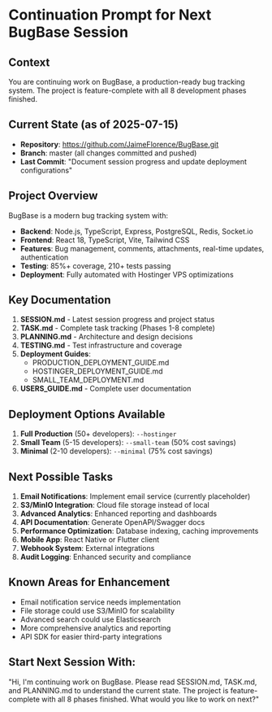 # Continuation Prompt for Next BugBase Session

## Context
You are continuing work on BugBase, a production-ready bug tracking system. The project is feature-complete with all 8 development phases finished.

## Current State (as of 2025-07-15)
- **Repository**: https://github.com/JaimeFlorence/BugBase.git
- **Branch**: master (all changes committed and pushed)
- **Last Commit**: "Document session progress and update deployment configurations"

## Project Overview
BugBase is a modern bug tracking system with:
- **Backend**: Node.js, TypeScript, Express, PostgreSQL, Redis, Socket.io
- **Frontend**: React 18, TypeScript, Vite, Tailwind CSS
- **Features**: Bug management, comments, attachments, real-time updates, authentication
- **Testing**: 85%+ coverage, 210+ tests passing
- **Deployment**: Fully automated with Hostinger VPS optimizations

## Key Documentation
1. **SESSION.md** - Latest session progress and project status
2. **TASK.md** - Complete task tracking (Phases 1-8 complete)
3. **PLANNING.md** - Architecture and design decisions
4. **TESTING.md** - Test infrastructure and coverage
5. **Deployment Guides**:
   - PRODUCTION_DEPLOYMENT_GUIDE.md
   - HOSTINGER_DEPLOYMENT_GUIDE.md
   - SMALL_TEAM_DEPLOYMENT.md
6. **USERS_GUIDE.md** - Complete user documentation

## Deployment Options Available
1. **Full Production** (50+ developers): `--hostinger`
2. **Small Team** (5-15 developers): `--small-team` (50% cost savings)
3. **Minimal** (2-10 developers): `--minimal` (75% cost savings)

## Next Possible Tasks
1. **Email Notifications**: Implement email service (currently placeholder)
2. **S3/MinIO Integration**: Cloud file storage instead of local
3. **Advanced Analytics**: Enhanced reporting and dashboards
4. **API Documentation**: Generate OpenAPI/Swagger docs
5. **Performance Optimization**: Database indexing, caching improvements
6. **Mobile App**: React Native or Flutter client
7. **Webhook System**: External integrations
8. **Audit Logging**: Enhanced security and compliance

## Known Areas for Enhancement
- Email notification service needs implementation
- File storage could use S3/MinIO for scalability
- Advanced search could use Elasticsearch
- More comprehensive analytics and reporting
- API SDK for easier third-party integrations

## Start Next Session With:
"Hi, I'm continuing work on BugBase. Please read SESSION.md, TASK.md, and PLANNING.md to understand the current state. The project is feature-complete with all 8 phases finished. What would you like to work on next?"